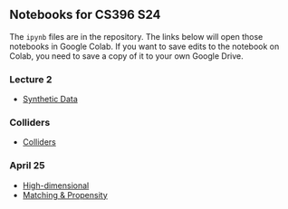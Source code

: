 ## Notebooks for CS396 S24

The `ipynb` files are in the repository. The links below will open those
notebooks in Google Colab. If you want to save edits to the notebook on Colab,
you need to save a copy of it to your own Google Drive.

### Lecture 2
- [Synthetic Data](https://colab.research.google.com/github/cs396s24/notebooks/blob/main/lecture2.ipynb)

### Colliders
- [Colliders](https://colab.research.google.com/github/cs396s24/notebooks/blob/main/colliders.ipynb)

### April 25
- [High-dimensional](https://colab.research.google.com/github/cs396s24/notebooks/blob/main/high_dim.ipynb)
- [Matching & Propensity](https://colab.research.google.com/github/cs396s24/notebooks/blob/main/matching_propensity.ipynb)
